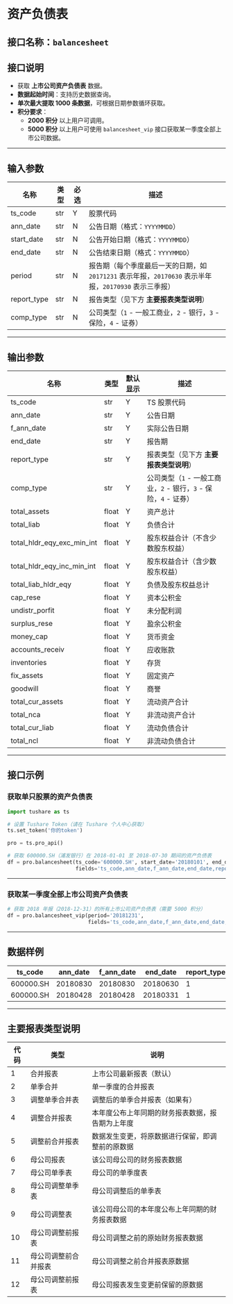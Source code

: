# 资产负债表

## 接口名称：`balancesheet`

## 接口说明
- 获取 **上市公司资产负债表** 数据。
- **数据起始时间**：支持历史数据查询。
- **单次最大提取 1000 条数据**，可根据日期参数循环获取。
- **积分要求**：
  - **2000 积分** 以上用户可调用。
  - **5000 积分** 以上用户可使用 `balancesheet_vip` 接口获取某一季度全部上市公司数据。

---

## **输入参数**

| 名称        | 类型  | 必选 | 描述 |
|------------|------|------|------------------------------|
| ts_code    | str  | Y    | 股票代码 |
| ann_date   | str  | N    | 公告日期（格式：`YYYYMMDD`） |
| start_date | str  | N    | 公告开始日期（格式：`YYYYMMDD`） |
| end_date   | str  | N    | 公告结束日期（格式：`YYYYMMDD`） |
| period     | str  | N    | 报告期（每个季度最后一天的日期，如 `20171231` 表示年报，`20170630` 表示半年报，`20170930` 表示三季报） |
| report_type | str  | N    | 报告类型（见下方 **主要报表类型说明**） |
| comp_type  | str  | N    | 公司类型（`1` - 一般工商业，`2` - 银行，`3` - 保险，`4` - 证券） |

---

## **输出参数**

| 名称          | 类型  | 默认显示 | 描述 |
|--------------|------|---------|------------------------------|
| ts_code      | str  | Y       | TS 股票代码 |
| ann_date     | str  | Y       | 公告日期 |
| f_ann_date   | str  | Y       | 实际公告日期 |
| end_date     | str  | Y       | 报告期 |
| report_type  | str  | Y       | 报表类型（见下方 **主要报表类型说明**） |
| comp_type    | str  | Y       | 公司类型（`1` - 一般工商业，`2` - 银行，`3` - 保险，`4` - 证券） |
| total_assets | float | Y       | 资产总计 |
| total_liab   | float | Y       | 负债合计 |
| total_hldr_eqy_exc_min_int | float | Y | 股东权益合计（不含少数股东权益） |
| total_hldr_eqy_inc_min_int | float | Y | 股东权益合计（含少数股东权益） |
| total_liab_hldr_eqy | float | Y | 负债及股东权益总计 |
| cap_rese     | float | Y       | 资本公积金 |
| undistr_porfit | float | Y       | 未分配利润 |
| surplus_rese | float | Y       | 盈余公积金 |
| money_cap    | float | Y       | 货币资金 |
| accounts_receiv | float | Y     | 应收账款 |
| inventories  | float | Y       | 存货 |
| fix_assets   | float | Y       | 固定资产 |
| goodwill     | float | Y       | 商誉 |
| total_cur_assets | float | Y    | 流动资产合计 |
| total_nca    | float | Y       | 非流动资产合计 |
| total_cur_liab | float | Y      | 流动负债合计 |
| total_ncl    | float | Y       | 非流动负债合计 |

---

## **接口示例**

### **获取单只股票的资产负债表**
```python
import tushare as ts

# 设置 Tushare Token（请在 Tushare 个人中心获取）
ts.set_token('你的token')

pro = ts.pro_api()

# 获取 600000.SH（浦发银行）在 2018-01-01 至 2018-07-30 期间的资产负债表
df = pro.balancesheet(ts_code='600000.SH', start_date='20180101', end_date='20180730', 
                      fields='ts_code,ann_date,f_ann_date,end_date,report_type,comp_type,cap_rese')
```

---

### **获取某一季度全部上市公司资产负债表**
```python
# 获取 2018 年报（2018-12-31）的所有上市公司资产负债表（需要 5000 积分）
df = pro.balancesheet_vip(period='20181231', 
                          fields='ts_code,ann_date,f_ann_date,end_date,report_type,comp_type,cap_rese')
```

---

## **数据样例**

| ts_code  | ann_date | f_ann_date | end_date | report_type | comp_type | cap_rese |
|----------|---------|-----------|---------|------------|----------|-----------|
| 600000.SH | 20180830 | 20180830  | 20180630 | 1          | 2        | 8.176e+10 |
| 600000.SH | 20180428 | 20180428  | 20180331 | 1          | 2        | 8.176e+10 |

---

## **主要报表类型说明**

| 代码 | 类型 | 说明 |
|------|------|------------------------------|
| 1    | 合并报表 | 上市公司最新报表（默认） |
| 2    | 单季合并 | 单一季度的合并报表 |
| 3    | 调整单季合并表 | 调整后的单季合并报表（如果有） |
| 4    | 调整合并报表 | 本年度公布上年同期的财务报表数据，报告期为上年度 |
| 5    | 调整前合并报表 | 数据发生变更，将原数据进行保留，即调整前的原数据 |
| 6    | 母公司报表 | 该公司母公司的财务报表数据 |
| 7    | 母公司单季表 | 母公司的单季度表 |
| 8    | 母公司调整单季表 | 母公司调整后的单季表 |
| 9    | 母公司调整表 | 该公司母公司的本年度公布上年同期的财务报表数据 |
| 10   | 母公司调整前报表 | 母公司调整之前的原始财务报表数据 |
| 11   | 母公司调整前合并报表 | 母公司调整之前合并报表原数据 |
| 12   | 母公司调整前报表 | 母公司报表发生变更前保留的原数据 |
